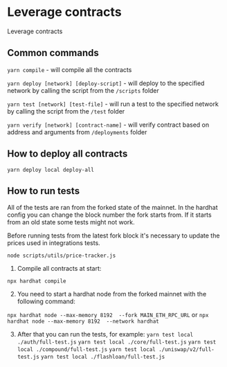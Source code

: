 # Leverage contracts
Leverage contracts


## Common commands

`yarn compile` -  will compile all the contracts

`yarn deploy [network] [deploy-script]` - will deploy to the specified network by calling the script from the `/scripts` folder

`yarn test [network] [test-file]` - will run a test to the specified network by calling the script from the `/test` folder

`yarn verify [network] [contract-name]` - will verify contract based on address and arguments from `/deployments` folder


## How to deploy all contracts
`yarn deploy local deploy-all`

## How to run tests

All of the tests are ran from the forked state of the mainnet. In the hardhat config you can change the block number the fork starts from. If it starts from an old state some tests might not work.

Before running tests from the latest fork block it's necessary to update the prices used in integrations tests.

`node scripts/utils/price-tracker.js`

1. Compile all contracts at start:

`npx hardhat compile`

2. You need to start a hardhat node from the forked mainnet with the following command:

`npx hardhat node --max-memory 8192  --fork MAIN_ETH_RPC_URL`
or
`npx hardhat node --max-memory 8192  --network hardhat`

3. After that you can run the tests, for example:
`yarn test local ./auth/full-test.js`
`yarn test local ./core/full-test.js`
`yarn test local ./compound/full-test.js`
`yarn test local ./uniswap/v2/full-test.js`
`yarn test local ./flashloan/full-test.js`